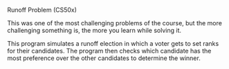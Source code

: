 Runoff Problem (CS50x)

This was one of the most challenging problems of the course, but the more challenging something is, the more you learn while solving it.

This program simulates a runoff election in which a voter gets to set ranks for their candidates. The program then checks which candidate has the most preference over the other candidates to determine the winner.